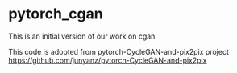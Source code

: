 # pytorch_cgan

This is an initial version of our work on cgan.

This code is adopted from pytorch-CycleGAN-and-pix2pix project
https://github.com/junyanz/pytorch-CycleGAN-and-pix2pix
